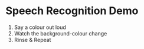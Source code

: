# Speech Recognition Demo
1. Say a colour out loud
2. Watch the background-colour change
3. Rinse & Repeat